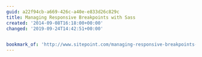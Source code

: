 ```yaml
---
guid: a22f94cb-a669-426c-a40e-e833d26c829c
title: Managing Responsive Breakpoints with Sass
created: '2014-09-08T16:18:00+00:00'
changed: '2019-09-24T14:42:51+00:00'


bookmark_of: 'http://www.sitepoint.com/managing-responsive-breakpoints-sass/'
---
```




